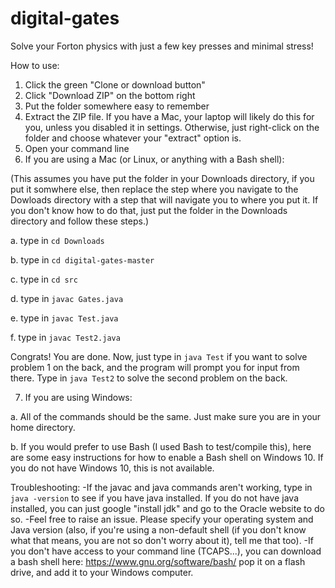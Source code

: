 # digital-gates
Solve your Forton physics with just a few key presses and minimal stress!

How to use:
1. Click the green "Clone or download button"
2. Click "Download ZIP" on the bottom right
3. Put the folder somewhere easy to remember
4. Extract the ZIP file. If you have a Mac, your laptop will likely do this for you, unless you disabled it in settings. Otherwise, just right-click on the folder and choose whatever your "extract" option is.
5. Open your command line
6. If you are using a Mac (or Linux, or anything with a Bash shell):

(This assumes you have put the folder in your Downloads directory, if you put it somwhere else, then replace the step where you navigate to the Dowloads directory with a step that will navigate you to where you put it. If you don't know how to do that, just put the folder in the Downloads directory and follow these steps.)

a. type in `cd Downloads`

b. type in `cd digital-gates-master`

c. type in `cd src`

d. type in `javac Gates.java`

e. type in `javac Test.java`

f. type in `javac Test2.java`

Congrats! You are done. Now, just type in `java Test` if you want to solve problem 1 on the back, and the program will prompt you for input from there. Type in `java Test2` to solve the second problem on the back.

7. If you are using Windows:

a. All of the commands should be the same. Just make sure you are in your home directory.

b. If you would prefer to use Bash (I used Bash to test/compile this), here are some easy instructions for how to enable a Bash shell on Windows 10. If you do not have Windows 10, this is not available.
  
Troubleshooting:
-If the javac and java commands aren't working, type in `java -version` to see if you have java installed. If you do not have java installed, you can just google "install jdk" and go to the Oracle website to do so.
-Feel free to raise an issue. Please specify your operating system and Java version (also, if you're using a non-default shell (if you don't know what that means, you are not so don't worry about it), tell me that too).
-If you don't have access to your command line (TCAPS...), you can download a bash shell here: https://www.gnu.org/software/bash/ pop it on a flash drive, and add it to your Windows computer.
